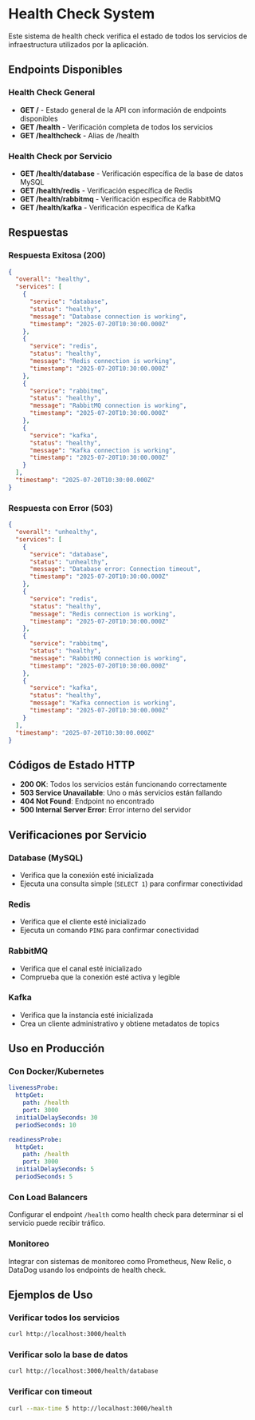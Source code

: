 # Health Check System

Este sistema de health check verifica el estado de todos los servicios de infraestructura utilizados por la aplicación.

## Endpoints Disponibles

### Health Check General
- **GET /** - Estado general de la API con información de endpoints disponibles
- **GET /health** - Verificación completa de todos los servicios
- **GET /healthcheck** - Alias de /health

### Health Check por Servicio
- **GET /health/database** - Verificación específica de la base de datos MySQL
- **GET /health/redis** - Verificación específica de Redis
- **GET /health/rabbitmq** - Verificación específica de RabbitMQ
- **GET /health/kafka** - Verificación específica de Kafka

## Respuestas

### Respuesta Exitosa (200)
```json
{
  "overall": "healthy",
  "services": [
    {
      "service": "database",
      "status": "healthy",
      "message": "Database connection is working",
      "timestamp": "2025-07-20T10:30:00.000Z"
    },
    {
      "service": "redis",
      "status": "healthy", 
      "message": "Redis connection is working",
      "timestamp": "2025-07-20T10:30:00.000Z"
    },
    {
      "service": "rabbitmq",
      "status": "healthy",
      "message": "RabbitMQ connection is working", 
      "timestamp": "2025-07-20T10:30:00.000Z"
    },
    {
      "service": "kafka",
      "status": "healthy",
      "message": "Kafka connection is working",
      "timestamp": "2025-07-20T10:30:00.000Z"
    }
  ],
  "timestamp": "2025-07-20T10:30:00.000Z"
}
```

### Respuesta con Error (503)
```json
{
  "overall": "unhealthy",
  "services": [
    {
      "service": "database",
      "status": "unhealthy",
      "message": "Database error: Connection timeout",
      "timestamp": "2025-07-20T10:30:00.000Z"
    },
    {
      "service": "redis",
      "status": "healthy",
      "message": "Redis connection is working",
      "timestamp": "2025-07-20T10:30:00.000Z"
    },
    {
      "service": "rabbitmq",
      "status": "healthy",
      "message": "RabbitMQ connection is working",
      "timestamp": "2025-07-20T10:30:00.000Z"
    },
    {
      "service": "kafka",
      "status": "healthy",
      "message": "Kafka connection is working",
      "timestamp": "2025-07-20T10:30:00.000Z"
    }
  ],
  "timestamp": "2025-07-20T10:30:00.000Z"
}
```

## Códigos de Estado HTTP

- **200 OK**: Todos los servicios están funcionando correctamente
- **503 Service Unavailable**: Uno o más servicios están fallando
- **404 Not Found**: Endpoint no encontrado
- **500 Internal Server Error**: Error interno del servidor

## Verificaciones por Servicio

### Database (MySQL)
- Verifica que la conexión esté inicializada
- Ejecuta una consulta simple (`SELECT 1`) para confirmar conectividad

### Redis  
- Verifica que el cliente esté inicializado
- Ejecuta un comando `PING` para confirmar conectividad

### RabbitMQ
- Verifica que el canal esté inicializado
- Comprueba que la conexión esté activa y legible

### Kafka
- Verifica que la instancia esté inicializada
- Crea un cliente administrativo y obtiene metadatos de topics

## Uso en Producción

### Con Docker/Kubernetes
```yaml
livenessProbe:
  httpGet:
    path: /health
    port: 3000
  initialDelaySeconds: 30
  periodSeconds: 10

readinessProbe:
  httpGet:
    path: /health  
    port: 3000
  initialDelaySeconds: 5
  periodSeconds: 5
```

### Con Load Balancers
Configurar el endpoint `/health` como health check para determinar si el servicio puede recibir tráfico.

### Monitoreo
Integrar con sistemas de monitoreo como Prometheus, New Relic, o DataDog usando los endpoints de health check.

## Ejemplos de Uso

### Verificar todos los servicios
```bash
curl http://localhost:3000/health
```

### Verificar solo la base de datos
```bash
curl http://localhost:3000/health/database
```

### Verificar con timeout
```bash
curl --max-time 5 http://localhost:3000/health
```
